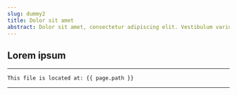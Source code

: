 ```yaml
---
slug: dummy2
title: Dolor sit amet
abstract: Dolor sit amet, consectetur adipiscing elit. Vestibulum varius maximus erat, quis faucibus nulla venenatis eget.
---
```


## Lorem ipsum



---
```
This file is located at: {{ page.path }}
```
---

